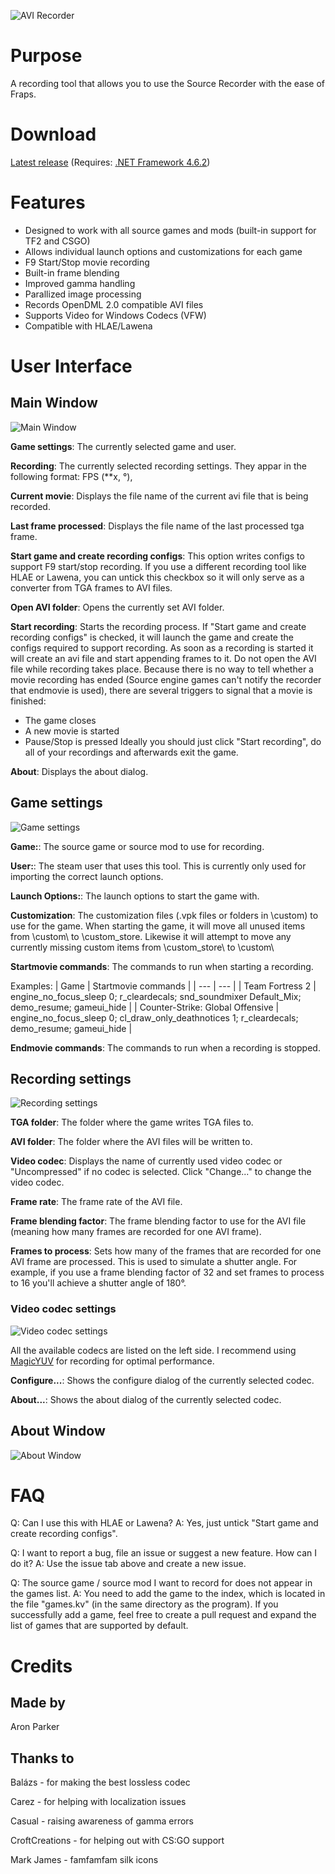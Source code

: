 ![AVI Recorder](images/logo.png)

# Purpose
A recording tool that allows you to use the Source Recorder with the ease of Fraps.

# Download
[Latest release](https://github.com/AronParker/AviRecorder/releases) (Requires: [.NET Framework 4.6.2](https://www.microsoft.com/en-us/download/details.aspx?id=53345))

# Features
- Designed to work with all source games and mods (built-in support for TF2 and CSGO)
- Allows individual launch options and customizations for each game
- F9 Start/Stop movie recording
- Built-in frame blending
- Improved gamma handling
- Parallized image processing
- Records OpenDML 2.0 compatible AVI files
- Supports Video for Windows Codecs (VFW)
- Compatible with HLAE/Lawena

# User Interface
## Main Window
![Main Window](images/main.png)

**Game settings**: The currently selected game and user.

**Recording**: The currently selected recording settings. They appar in the following format: *<fps>* FPS (*<frame-blending-factor>*x, <shutter-angle>°), <video-compressor>

**Current movie**: Displays the file name of the current avi file that is being recorded.

**Last frame processed**: Displays the file name of the last processed tga frame.

**Start game and create recording configs**: This option writes configs to support F9 start/stop recording. If you use a different recording tool like HLAE or Lawena, you can untick this checkbox so it will only serve as a converter from TGA frames to AVI files.

**Open AVI folder**: Opens the currently set AVI folder.

**Start recording**: Starts the recording process. If "Start game and create recording configs" is checked, it will launch the game and create the configs required to support recording. As soon as a recording is started it will create an avi file and start appending frames to it. Do not open the AVI file while recording takes place. Because there is no way to tell whether a movie recording has ended (Source engine games can't notify the recorder that endmovie is used), there are several triggers to signal that a movie is finished:
* The game closes
* A new movie is started
* Pause/Stop is pressed
Ideally you should just click "Start recording", do all of your recordings and afterwards exit the game.

**About**: Displays the about dialog.

## Game settings
![Game settings](images/game-settings.png)

**Game:**: The source game or source mod to use for recording.

**User:**: The steam user that uses this tool. This is currently only used for importing the correct launch options.

**Launch Options:**: The launch options to start the game with.

**Customization**: The customization files (.vpk files or folders in \custom) to use for the game. When starting the game, it will move all unused items from <gameDir>\custom\ to <gameDir>\custom_store. Likewise it will attempt to move any currently missing custom items from <gameDir>\custom_store\ to <gameDir>\custom\

**Startmovie commands**: The commands to run when starting a recording.

Examples:
| Game | Startmovie commands |
| --- | --- |
| Team Fortress 2 | engine_no_focus_sleep 0; r_cleardecals; snd_soundmixer Default_Mix; demo_resume; gameui_hide |
| Counter-Strike: Global Offensive | engine_no_focus_sleep 0; cl_draw_only_deathnotices 1; r_cleardecals; demo_resume; gameui_hide |

**Endmovie commands**: The commands to run when a recording is stopped.

## Recording settings
![Recording settings](images/recording-settings.png)

**TGA folder**: The folder where the game writes TGA files to.

**AVI folder**: The folder where the AVI files will be written to.

**Video codec**: Displays the name of currently used video codec or "Uncompressed" if no codec is selected. Click "Change..." to change the video codec.

**Frame rate**: The frame rate of the AVI file.

**Frame blending factor**: The frame blending factor to use for the AVI file (meaning how many frames are recorded for one AVI frame).

**Frames to process**: Sets how many of the frames that are recorded for one AVI frame are processed. This is used to simulate a shutter angle. For example, if you use a frame blending factor of 32 and set frames to process to 16 you'll achieve a shutter angle of 180°.

### Video codec settings
![Video codec settings](images/recording-settings-codec.png)

All the available codecs are listed on the left side. I recommend using [MagicYUV](https://www.magicyuv.com/) for recording for optimal performance.

**Configure...**: Shows the configure dialog of the currently selected codec.

**About...**: Shows the about dialog of the currently selected codec.

## About Window
![About Window](images/about.png)

# FAQ
Q: Can I use this with HLAE or Lawena?
A: Yes, just untick "Start game and create recording configs".

Q: I want to report a bug, file an issue or suggest a new feature. How can I do it?
A: Use the issue tab above and create a new issue.

Q: The source game / source mod I want to record for does not appear in the games list.
A: You need to add the game to the index, which is located in the file "games.kv" (in the same directory as the program). If you successfully add a game, feel free to create a pull request and expand the list of games that are supported by default.

# Credits

## Made by
Aron Parker

## Thanks to
Balázs - for making the best lossless codec

Carez - for helping with localization issues

Casual - raising awareness of gamma errors

CroftCreations - for helping out with CS:GO support

Mark James - famfamfam silk icons
